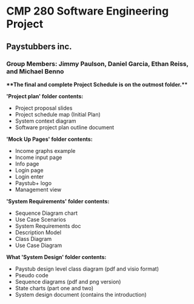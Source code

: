 # CMP 280 Software Engineering Project
## Paystubbers inc.
### Group Members: Jimmy Paulson, Daniel Garcia, Ethan Reiss, and Michael Benno

**\*\*The final and complete Project Schedule is on the outmost folder.\*\***

**'Project plan' folder contents:**
* Project proposal slides
* Project schedule map (Initial Plan)
* System context diagram
* Software project plan outline document

**'Mock Up Pages' folder contents:**
* Income graphs example
* Income input page
* Info page
* Login page
* Login enter
* Paystub+ logo
* Management view

**'System Requirements' folder contents:**
* Sequence Diagram chart
* Use Case Scenarios
* System Requirements doc
* Description Model
* Class Diagram
* Use Case Diagram

**What 'System Design' folder contents:**
* Paystub design level class diagram (pdf and visio format)
* Pseudo code
* Sequence diagrams (pdf and png version)
* State charts (part one and two)
* System design document (contains the introduction)
